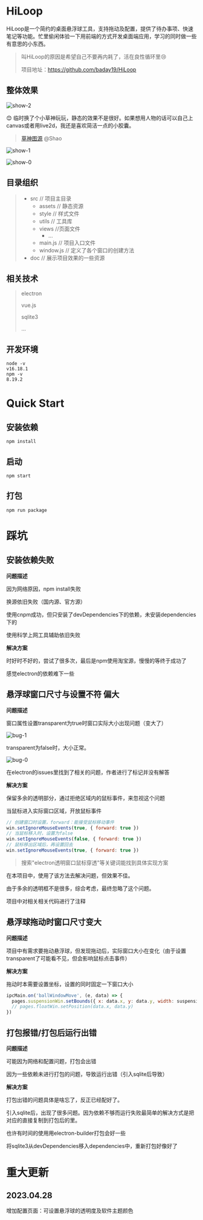 # HiLoop

HiLoop是一个简约的桌面悬浮球工具，支持拖动及配置，提供了待办事项、快速笔记等功能。忙里偷闲体验一下用前端的方式开发桌面端应用，学习的同时做一些有意思的小东西。

> 叫HiLoop的原因是希望自己不要再内耗了，活在良性循环里:cry:
>
> 项目地址：https://github.com/baday19/HiLoop

## 整体效果

![show-2](https://raw.githubusercontent.com/baday19/HiLoop/main/doc/show-2.jpg)

:blush: 临时换了个小草神玩玩，静态的效果不是很好。如果想用人物的话可以自己上canvas或者用live2d，我还是喜欢简洁一点的小胶囊。

> [草神图源](https://www.pixiv.net/artworks/107338044) @Shao

![show-1](https://raw.githubusercontent.com/baday19/HiLoop/main/doc/show-1.gif)

![show-0](https://raw.githubusercontent.com/baday19/HiLoop/main/doc/show-0.jpg)

## 目录组织

> + src // 项目主目录
>   + assets // 静态资源
>   + style // 样式文件
>   + utils // 工具库
>   + views //页面文件
>     + ...
>   + main.js // 项目入口文件
>   + window.js // 定义了各个窗口的创建方法
>  + doc // 展示项目效果的一些资源

## 相关技术

> electron
>
> vue.js
>
> sqlite3
>
> ...

## 开发环境

```shell
node -v
v16.18.1
npm -v
8.19.2
```

# Quick Start

## 安装依赖

```shell
npm install
```

## 启动

```shell
npm start
```

## 打包

```shell
npm run package
```

# 踩坑

## 安装依赖失败

**问题描述**

因为网络原因，npm install失败

换源依旧失败（国内源、官方源）

使用cnpm成功，但只安装了devDependencies下的依赖，未安装dependencies下的

使用科学上网工具辅助依旧失败

**解决方案**

时好时不好的，尝试了很多次，最后是npm使用淘宝源，慢慢的等终于成功了

感觉electron的依赖难下一些

## 悬浮球窗口尺寸与设置不符 偏大

**问题描述**

窗口属性设置transparent为true时窗口实际大小出现问题（变大了）

![bug-1](https://raw.githubusercontent.com/baday19/HiLoop/main/doc/bug-1.jpg)

transparent为false时，大小正常。

![bug-0](https://raw.githubusercontent.com/baday19/HiLoop/main/doc/bug-0.jpg)

在electron的issues里找到了相关的问题，作者进行了标记并没有解答

**解决方案**

保留多余的透明部分，通过拒绝区域内的鼠标事件，来忽视这个问题

当鼠标进入实际窗口区域，开放鼠标事件

```javascript
// 创建窗口时设置，forward：能接受鼠标移动事件
win.setIgnoreMouseEvents(true, { forward: true })
// 当鼠标移入时，设置为false
win.setIgnoreMouseEvents(false, { forward: true })
// 鼠标移出区域后，再设置回去
win.setIgnoreMouseEvents(true, { forward: true })
```

> 搜索"electron透明窗口鼠标穿透"等关键词能找到具体实现方案

在本项目中，使用了该方法去解决问题，但效果不佳。

由于多余的透明框不是很多，综合考虑，最终忽略了这个问题。

项目中对相关相关代码进行了注释

## 悬浮球拖动时窗口尺寸变大

**问题描述**

项目中有需求要拖动悬浮球，但发现拖动后，实际窗口大小在变化（由于设置transparent了可能看不见，但会影响鼠标点击事件）

**解决方案**

拖动时本需要设置坐标，设置的同时固定一下窗口大小

```javascript
ipcMain.on('ballWindowMove', (e, data) => {
  pages.suspensionWin.setBounds({ x: data.x, y: data.y, width: suspensionConfig.width, height: suspensionConfig.height })
  // pages.floatWin.setPosition(data.x, data.y)
})
```

## 打包报错/打包后运行出错

**问题描述**

可能因为网络和配置问题，打包会出错

因为一些依赖未进行打包的问题，导致运行出错（引入sqlite后导致）

**解决方案**

打包出错的问题具体是啥忘了，反正已经配好了。

引入sqlite后，出现了很多问题。因为依赖不够而运行失败最简单的解决方式是把对应的直接复制到打包后的里。

也许有时间的使用用electron-builder打包会好一些

将sqlite3从devDependencies移入dependencies中，重新打包好像好了

# 重大更新

## 2023.04.28

增加配置页面：可设置悬浮球的透明度及软件主题颜色